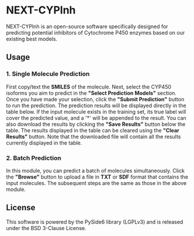 # NEXT-CYPInh

NEXT-CYPInh is an open-source software specifically designed for predicting potential inhibitors of Cytochrome P450 enzymes based on our existing best models.

## Usage

### 1. Single Molecule Prediction

First copy/text the **SMILES** of the molecule. Next, select the CYP450 isoforms you aim to predict in the **"Select Prediction Models"** section. Once you have made your selection, click the **"Submit Prediction"** button to run the prediction. The prediction results will be displayed directly in the table below. If the input molecule exists in the training set, its true label will cover the predicted value, and a '*' will be appended to the result. You can also download the results by clicking the **"Save Results"** button below the table. The results displayed in the table can be cleared using the **"Clear Results"** button. Note that the downloaded file will contain all the results currently displayed in the table.

### 2. Batch Prediction

In this module, you can predict a batch of molecules simultaneously. Click the **"Browse"** button to upload a file in **TXT** or **SDF** format that contains the input molecules. The subsequent steps are the same as those in the above module.

## License

This software is powered by the PySide6 library (LGPLv3) and is released under the BSD 3-Clause License.